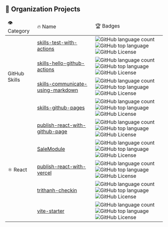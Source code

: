 ## 🦋 Organization Projects

<table>
	<thead>
		<tr>
			<td>👁️ Category</td>
			<td>🔥 Name</td>
			<td>🏆 Badges</td>
		</tr>
	</thead>
	<tbody>
		<tr>
			<td rowspan="4">GitHub Skills</td>
			<td>
				<a href="https://github.com/hadonis-testing/skills-test-with-actions">skills-test-with-actions</a>
			</td>
			<td>
				<img alt="GitHub language count" src="https://img.shields.io/github/languages/count/hadonis-testing/skills-test-with-actions">
				<img alt="GitHub top language" src="https://img.shields.io/github/languages/top/hadonis-testing/skills-test-with-actions">
				<img alt="GitHub License" src="https://img.shields.io/github/license/hadonis-testing/skills-test-with-actions">
			</td>
		</tr>
		<tr>
			<td>
				<a href="https://github.com/hadonis-testing/skills-hello-github-actions">skills-hello-github-actions</a>
			</td>
			<td>
				<img alt="GitHub language count" src="https://img.shields.io/github/languages/count/hadonis-testing/skills-hello-github-actions">
				<img alt="GitHub top language" src="https://img.shields.io/github/languages/top/hadonis-testing/skills-hello-github-actions">
				<img alt="GitHub License" src="https://img.shields.io/github/license/hadonis-testing/skills-hello-github-actions">
			</td>
		</tr>
		<tr>
			<td>
				<a href="https://github.com/hadonis-testing/skills-communicate-using-markdown">skills-communicate-using-markdown</a>
			</td>
			<td>
				<img alt="GitHub language count" src="https://img.shields.io/github/languages/count/hadonis-testing/skills-communicate-using-markdown">
				<img alt="GitHub top language" src="https://img.shields.io/github/languages/top/hadonis-testing/skills-communicate-using-markdown">
				<img alt="GitHub License" src="https://img.shields.io/github/license/hadonis-testing/skills-communicate-using-markdown">
			</td>
		</tr>
		<tr>
			<td>
				<a href="https://github.com/hadonis-testing/skills-github-pages">skills-github-pages</>
			</td>
			<td>
				<img alt="GitHub language count" src="https://img.shields.io/github/languages/count/hadonis-testing/skills-github-pages">
				<img alt="GitHub top language" src="https://img.shields.io/github/languages/top/hadonis-testing/skills-github-pages">
				<img alt="GitHub License" src="https://img.shields.io/github/license/hadonis-testing/skills-github-pages">
			</td>
		</tr>
		<tr>
			<td rowspan="5">⚛️ React</td>
			<td>
				<a href="https://github.com/hadonis-testing/publish-react-with-github-page">publish-react-with-github-page</a>
			</td>
			<td>
				<img alt="GitHub language count" src="https://img.shields.io/github/languages/count/hadonis-testing/publish-react-with-github-page">
				<img alt="GitHub top language" src="https://img.shields.io/github/languages/top/hadonis-testing/publish-react-with-github-page">
				<img alt="GitHub License" src="https://img.shields.io/github/license/hadonis-testing/publish-react-with-github-page">
			</td>
		</tr>
		<tr>
			<td>
				<a href="https://github.com/hadonis-testing/SaleModule">SaleModule</>
			</td>
			<td>
				<img alt="GitHub language count" src="https://img.shields.io/github/languages/count/hadonis-testing/SaleModule">
				<img alt="GitHub top language" src="https://img.shields.io/github/languages/top/hadonis-testing/SaleModule">
				<img alt="GitHub License" src="https://img.shields.io/github/license/hadonis-testing/SaleModule">
			</td>
		</tr>
		<tr>
			<td>
				<a href="https://github.com/hadonis-testing/publish-react-with-vercel">publish-react-with-vercel</a>
			</td>
			<td>
				<img alt="GitHub language count" src="https://img.shields.io/github/languages/count/hadonis-testing/publish-react-with-vercel">
				<img alt="GitHub top language" src="https://img.shields.io/github/languages/top/hadonis-testing/publish-react-with-vercel">
				<img alt="GitHub License" src="https://img.shields.io/github/license/hadonis-testing/publish-react-with-vercel">
			</td>
		</tr>
		<tr>
			<td>
				<a href="https://github.com/hadonis-testing/trithanh-checkin">trithanh-checkin</a>
			</td>
			<td>
				<img alt="GitHub language count" src="https://img.shields.io/github/languages/count/hadonis-testing/trithanh-checkin">
				<img alt="GitHub top language" src="https://img.shields.io/github/languages/top/hadonis-testing/trithanh-checkin">
				<img alt="GitHub License" src="https://img.shields.io/github/license/hadonis-testing/trithanh-checkin">
			</td>
		</tr>
		<tr>
			<td>
				<a href="https://github.com/hadonis-testing/vite-starter">vite-starter</a>
			</td>
			<td>
				<img alt="GitHub language count" src="https://img.shields.io/github/languages/count/hadonis-testing/vite-starter">
				<img alt="GitHub top language" src="https://img.shields.io/github/languages/top/hadonis-testing/vite-starter">
				<img alt="GitHub License" src="https://img.shields.io/github/license/hadonis-testing/vite-starter">
			</td>
		</tr>
	</tbody>
</table>
